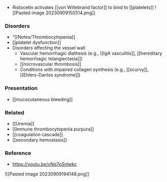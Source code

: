 - Ristocetin activates [[von Willebrand factor]] to bind to [[platelets]]
![[Pasted image 20230909150514.png]]

### Disorders
- “[[Notes/Thrombocytopenia]]
- [[platelet dysfunction]]  
- Disorders affecting the vessel wall
	- Vascular hemorrhagic diathesis (e.g., [[IgA vasculitis]], [[hereditary hemorrhagic telangiectasia]])
	- [[microvascular thrombosis]] 
	- Conditions with impaired collagen synthesis (e.g., [[scurvy]], [[Ehlers-Danlos syndrome]])

### Presentation
- [[mucocutaneous bleeding]] 
### Related
- [[Uremia]] 
- [[Immune thrombocytopenia purpura]]
- [[coagulation cascade]] 
- [[secondary hemostasis]] 
### Reference
- https://youtu.be/vNq7oSnlwkc

![[Pasted image 20230909194148.png]] 

